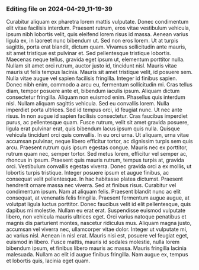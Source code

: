 

### Editing file on 2024-04-29_11-19-39

Curabitur aliquam ex pharetra lorem mattis vulputate. Donec condimentum elit vitae facilisis interdum. Praesent rutrum, eros vitae vestibulum vehicula, ipsum nibh lobortis velit, quis eleifend lorem risus id massa. Aenean varius ligula ex, in laoreet nunc bibendum ut. Sed non eros lorem. Ut at turpis sagittis, porta erat blandit, dictum quam. Vivamus sollicitudin ante mauris, sit amet tristique est pulvinar et. Sed pellentesque tristique lobortis. Maecenas neque tellus, gravida eget ipsum ut, elementum porttitor nulla. Nullam sit amet orci rutrum, auctor justo id, tincidunt nisl. Mauris vitae mauris ut felis tempus lacinia.
Mauris sit amet tristique velit, id posuere sem. Nulla vitae augue vel sapien facilisis fringilla. Integer id finibus sapien. Donec nibh enim, commodo a arcu eu, fermentum sollicitudin mi. Cras tellus diam, tempor posuere ante et, bibendum iaculis ipsum. Aliquam dictum consectetur fringilla. Aliquam non euismod enim. Phasellus quis interdum nisl. Nullam aliquam sagittis vehicula. Sed eu convallis lorem. Nulla imperdiet porta ultrices. Sed id tempus orci, id feugiat nunc.
Ut nec ante risus. In non augue id sapien facilisis consectetur. Cras faucibus imperdiet purus, ac pellentesque quam. Fusce rutrum, velit sit amet gravida posuere, ligula erat pulvinar erat, quis bibendum lacus ipsum quis nulla. Quisque vehicula tincidunt orci quis convallis. In eu orci urna. Ut aliquam, urna vitae accumsan pulvinar, neque libero efficitur tortor, ac dignissim turpis sem quis arcu. Praesent rutrum quis ipsum egestas congue. Mauris nec ex porttitor, rutrum quam nec, semper tortor. Sed metus lorem, efficitur vel semper ac, rhoncus in ipsum. Praesent quis mauris rutrum, tempus turpis at, gravida orci.
Vestibulum convallis egestas viverra. Donec gravida orci a ex mollis, ut lobortis turpis tristique. Integer posuere ipsum et augue finibus, ac consequat velit pellentesque. In hac habitasse platea dictumst. Praesent hendrerit ornare massa nec viverra. Sed at finibus risus. Curabitur vel condimentum ipsum. Nam at aliquam felis. Praesent blandit nunc ac elit consequat, at venenatis felis fringilla.
Praesent fermentum augue augue, at volutpat ligula luctus porttitor. Donec faucibus velit id elit pellentesque, quis dapibus mi molestie. Nullam eu erat erat. Suspendisse euismod vulputate libero, non vehicula mauris ultrices eget. Orci varius natoque penatibus et magnis dis parturient montes, nascetur ridiculus mus. Aliquam magna justo, accumsan vel viverra nec, ullamcorper vitae dolor. Integer ut vulputate mi, ac varius nisl. Aenean in nisl erat. Mauris nisi est, posuere vel feugiat eget, euismod in libero. Fusce mattis, mauris id sodales molestie, nulla lorem bibendum ipsum, et finibus libero mauris ac massa. Mauris fringilla lacinia malesuada. Nullam ac elit id augue finibus fringilla. Nam augue ex, tempus et lobortis quis, lacinia eget quam.


